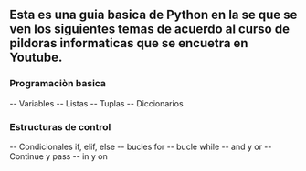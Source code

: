 ## Esta es una guia basica de Python en la se que se ven los siguientes temas de acuerdo al curso de pildoras informaticas que se encuetra en Youtube.

### Programaciòn basica
-- Variables
-- Listas
-- Tuplas
-- Diccionarios

### Estructuras de control
-- Condicionales if, elif, else 
-- bucles for
-- bucle while
-- and y or
-- Continue y pass
-- in  y on 

